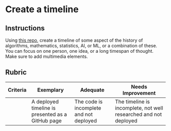 # Create a timeline

## Instructions

Using [this repo](https://github.com/Digital-Humanities-Toolkit/timeline-builder), create a timeline of some aspect of the history of algorithms, mathematics, statistics, AI, or ML, or a combination of these. You can focus on one person, one idea, or a long timespan of thought. Make sure to add multimedia elements.

## Rubric

| Criteria | Exemplary                                         | Adequate                                | Needs Improvement                                                |
| -------- | ------------------------------------------------- | --------------------------------------- | ---------------------------------------------------------------- |
|          | A deployed timeline is presented as a GitHub page | The code is incomplete and not deployed | The timeline is incomplete, not well researched and not deployed |
